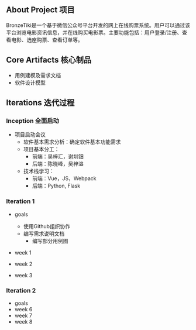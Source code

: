 ## About Project 项目

BronzeTiki是一个基于微信公众号平台开发的网上在线购票系统。用户可以通过该平台浏览电影资讯信息，并在线购买电影票。主要功能包括：用户登录/注册、查看电影、选座购票、查看订单等。

## Core Artifacts 核心制品

* 用例建模及需求文档
* 软件设计模型

## Iterations 迭代过程

### Inception 全面启动

* 项目启动会议
	+ 软件基本需求分析：确定软件基本功能需求
	+ 项目基本分工：
		- 前端：吴梓汇，谢圳钿
		- 后端：陈晓峰，吴梓溢
	+ 技术栈学习：
		- 前端：Vue，JS，Webpack
		- 后端：Python, Flask

### Iteration 1
* goals
	+ 使用Github组织协作
	+ 编写需求说明文档
		- 编写部分用例图
		
* week 1
* week 2
* week 3


### Iteration 2
* goals
* week 6
* week 7
* week 8
